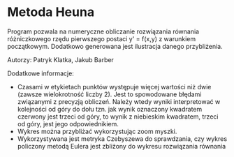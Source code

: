 # Metoda Heuna

Program pozwala na numeryczne obliczanie rozwiązania równania różniczkowego rzędu pierwszego postaci y' = f(x,y) z warunkiem początkowym. Dodatkowo generowana jest ilustracja danego przybliżenia.

Autorzy: Patryk Klatka, Jakub Barber

Dodatkowe informacje:
- Czasami w etykietach punktów występuje więcej wartości niż dwie (zawsze wielokrotność liczby 2). Jest to spowodowane błędami związanymi z precyzją obliczeń. Należy wtedy wyniki interpretować w kolejności od góry do dołu tzn. jak wynik oznaczony kwadratem czerwony jest trzeci od góry, to wynik z niebieskim kwadratem, trzeci od góry, jest jego odpowiednikiem.
- Wykres można przybliżać wykorzystując zoom myszki.
- Wykorzystywana jest metryka Czebyszewa do sprawdzania, czy wykres policzony metodą Eulera jest zbliżony do wykresu rozwiązania równania